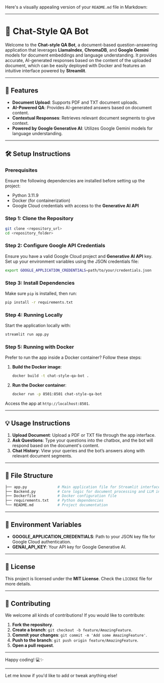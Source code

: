 Here's a visually appealing version of your `README.md` file in Markdown:

---

# 🧠 Chat-Style QA Bot

Welcome to the **Chat-style QA Bot**, a document-based question-answering application that leverages **LlamaIndex**, **ChromaDB**, and **Google Gemini** models for document embeddings and language understanding. It provides accurate, AI-generated responses based on the content of the uploaded document, which can be easily deployed with Docker and features an intuitive interface powered by **Streamlit**.

---

## 🚀 Features

- **Document Upload**: Supports PDF and TXT document uploads.
- **AI-Powered QA**: Provides AI-generated answers based on document content.
- **Contextual Responses**: Retrieves relevant document segments to give context.
- **Powered by Google Generative AI**: Utilizes Google Gemini models for language understanding.

---

## 🛠️ Setup Instructions

### Prerequisites

Ensure the following dependencies are installed before setting up the project:

- Python 3.11.9
- Docker (for containerization)
- Google Cloud credentials with access to the **Generative AI API**

### Step 1: Clone the Repository

```bash
git clone <repository_url>
cd <repository_folder>
```

### Step 2: Configure Google API Credentials

Ensure you have a valid Google Cloud project and **Generative AI API** key. Set up your environment variables using the JSON credentials file:

```bash
export GOOGLE_APPLICATION_CREDENTIALS=path/to/your/credentials.json
```

### Step 3: Install Dependencies

Make sure `pip` is installed, then run:

```bash
pip install -r requirements.txt
```

### Step 4: Running Locally

Start the application locally with:

```bash
streamlit run app.py
```

### Step 5: Running with Docker

Prefer to run the app inside a Docker container? Follow these steps:

1. **Build the Docker image**:

    ```bash
    docker build -t chat-style-qa-bot .
    ```

2. **Run the Docker container**:

    ```bash
    docker run -p 8501:8501 chat-style-qa-bot
    ```

Access the app at `http://localhost:8501`.

---

## 💡 Usage Instructions

1. **Upload Document**: Upload a PDF or TXT file through the app interface.
2. **Ask Questions**: Type your questions into the chatbox, and the bot will respond based on the document's content.
3. **Chat History**: View your queries and the bot’s answers along with relevant document segments.

---

## 📂 File Structure

```bash
├── app.py              # Main application file for Streamlit interface
├── Backend.py          # Core logic for document processing and LLM interactions
├── Dockerfile          # Docker configuration file
├── requirements.txt    # Python dependencies
└── README.md           # Project documentation
```

---

## 🔑 Environment Variables

- **GOOGLE_APPLICATION_CREDENTIALS**: Path to your JSON key file for Google Cloud authentication.
- **GENAI_API_KEY**: Your API key for Google Generative AI.

---

## 📝 License

This project is licensed under the **MIT License**. Check the `LICENSE` file for more details.

---

## 🤝 Contributing

We welcome all kinds of contributions! If you would like to contribute:

1. **Fork the repository**.
2. **Create a branch**: `git checkout -b feature/AmazingFeature`.
3. **Commit your changes**: `git commit -m 'Add some AmazingFeature'`.
4. **Push to the branch**: `git push origin feature/AmazingFeature`.
5. **Open a pull request**.

---

Happy coding! 💻✨

---

Let me know if you'd like to add or tweak anything else!
